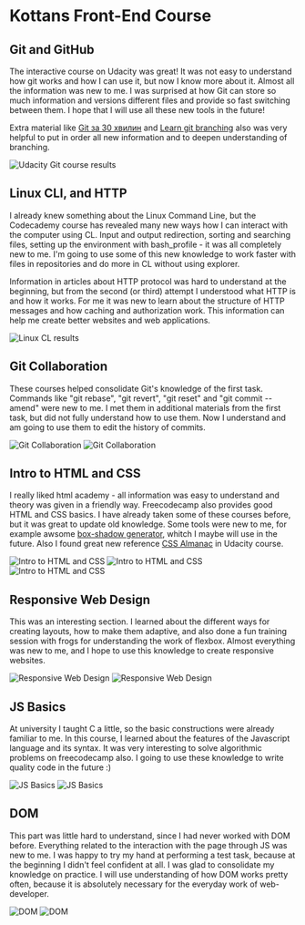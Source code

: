 # Kottans Front-End Course

## Git and GitHub

The interactive course on Udacity was great! It was not easy
to understand how git works and how I can use it, but now
I know more about it. Almost all the information was new to me.
I was surprised at how Git can store so much information and versions
different files and provide so fast switching between them.
I hope that I will use all these new tools in the future!

Extra material like [Git за 30 хвилин](https://codeguida.com/post/453) and 
[Learn git branching](http://learngitbranching.js.org/) also was very helpful
to put in order all new information and to deepen understanding of branching.

![Udacity Git course results](https://github.com/dnzln/kottans-frontend/blob/master/task_git_intro/git-and-github.PNG)

## Linux CLI, and HTTP

I already knew something about the Linux Command Line,
but the Codecademy course has revealed many new ways how
I can interact with the computer using CL. Input and output redirection,
sorting and searching files, setting up the environment
with bash_profile - it was all completely new to me. I'm going to
use some of this new knowledge to work faster with files in repositories
and do more in CL without using explorer.

Information in articles about HTTP protocol was hard to understand
at the beginning, but from the second (or third) attempt 
I understood what HTTP is and how it works. 
For me it was new to learn about the structure of HTTP messages and 
how caching and authorization work. This information can help me 
create better websites and web applications.

![Linux CL results](https://github.com/dnzln/kottans-frontend/blob/master/task_linux_cli/task1.png)

## Git Collaboration

These courses helped consolidate Git's knowledge of the first task.
Commands like "git rebase", "git revert", "git reset" and "git commit --amend"
were new to me. I met them in additional materials from the first task, 
but did not fully understand how to use them. 
Now I understand and am going to use them to edit the history of commits.

![Git Collaboration](https://github.com/dnzln/kottans-frontend/blob/master/task_git_collaboration/task21.png)
![Git Collaboration](https://github.com/dnzln/kottans-frontend/blob/master/task_git_collaboration/task22.png)

## Intro to HTML and CSS

I really liked html academy - all information was easy 
to understand and theory was given in a friendly way. Freecodecamp also provides
good HTML and CSS basics. I have already taken some of these courses before,
but it was great to update old knowledge. Some tools were new to me, for example
awsome [box-shadow generator](https://www.cssmatic.com/box-shadow), 
whitch I maybe will use in the future. Also I found great new 
reference [CSS Almanac](https://css-tricks.com/almanac/) in Udacity course. 

![Intro to HTML and CSS](https://github.com/dnzln/kottans-frontend/blob/master/task_html_css_intro/task41.png)
![Intro to HTML and CSS](https://github.com/dnzln/kottans-frontend/blob/master/task_html_css_intro/task421.png)
![Intro to HTML and CSS](https://github.com/dnzln/kottans-frontend/blob/master/task_html_css_intro/task422.png)

## Responsive Web Design

This was an interesting section. I learned about the different ways for creating layouts, 
how to make them adaptive, and also done a fun training session with frogs for understanding the work of flexbox. Almost everything was new to me, and I hope to use this knowledge to create responsive websites.

![Responsive Web Design](https://github.com/dnzln/kottans-frontend/blob/master/task_responsive_web_design/respons.png)
![Responsive Web Design](https://github.com/dnzln/kottans-frontend/blob/master/task_responsive_web_design/fbfrog.png)

## JS Basics

At university I taught C a little, so the basic constructions were already familiar to me. 
In this course, I learned about the features of the Javascript language and its syntax. 
It was very interesting to solve algorithmic problems on freecodecamp also. 
I going to use these knowledge to write quality code in the future :)

![JS Basics](https://github.com/dnzln/kottans-frontend/blob/master/task_js_basics/js.png)
![JS Basics](https://github.com/dnzln/kottans-frontend/blob/master/task_js_basics/fccjs1.png)

## DOM

This part was little hard to understand, since I had never worked with DOM before. 
Everything related to the interaction with the page through JS was new to me. 
I was happy to try my hand at performing a test task, because at the beginning I didn't feel confident at all. 
I was glad to consolidate my knowledge on practice. I will use understanding of how DOM works pretty often, 
because it is absolutely necessary for the everyday work of web-developer.

![DOM](https://github.com/dnzln/kottans-frontend/blob/master/task_js_dom/dom.png)
![DOM](https://github.com/dnzln/kottans-frontend/blob/master/task_js_dom/fccjs2.png)
